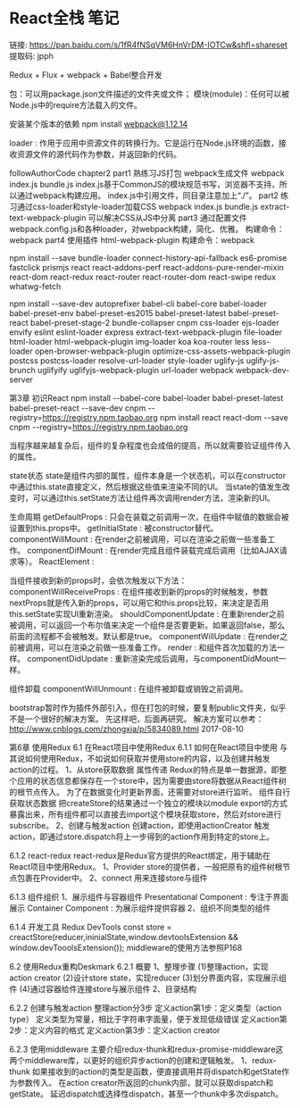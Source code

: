 # React全栈 笔记

链接: https://pan.baidu.com/s/1fR4fNSqVM6HnVrDM-IOTCw&shfl=shareset 提取码: jpph 

Redux + Flux + webpack + Babel整合开发

包：可以用package.json文件描述的文件夹或文件；
模块(module)：任何可以被Node.js中的require方法载入的文件。

安装某个版本的依赖
npm install webpack@1.12.14

loader : 作用于应用中资源文件的转换行为。它是运行在Node.js环境的函数，接收资源文件的源代码作为参数，并返回新的代码。



followAuthorCode
    chapter2
        part1
            熟练习JS打包
            webpack生成文件 webpack index.js bundle.js
            index.js基于CommonJS的模块规范书写，浏览器不支持，所以通过webpack构建应用。
            index.js中引用文件，同目录注意加上“./”。
        part2
            练习通过css-loader和style-loader加载CSS
            webpack index.js bundle.js
            extract-text-webpack-plugin 可以解决CSS从JS中分离
        part3
            通过配置文件webpack.config.js和各种loader，对webpack构建，简化、优雅。
            构建命令：webpack
        part4
            使用插件 html-webpack-plugin
            构建命令：webpack

npm install --save bundle-loader connect-history-api-fallback es6-promise fastclick prismjs react react-addons-perf react-addons-pure-render-mixin react-dom react-redux react-router react-router-dom react-swipe redux whatwg-fetch

npm install --save-dev autoprefixer babel-cli babel-core babel-loader babel-preset-env babel-preset-es2015 babel-preset-latest babel-preset-react babel-preset-stage-2 bundle-collapser cnpm css-loader ejs-loader envify eslint eslint-loader express extract-text-webpack-plugin file-loader html-loader html-webpack-plugin img-loader koa koa-router less less-loader open-browser-webpack-plugin optimize-css-assets-webpack-plugin postcss postcss-loader resolve-url-loader style-loader uglify-js uglify-js-brunch uglifyify uglifyjs-webpack-plugin url-loader webpack webpack-dev-server


第3章 初识React
    npm install --babel-core babel-loader babel-preset-latest babel-preset-react --save-dev cnpm --registry=https://registry.npm.taobao.org
    npm install react react-dom --save cnpm --registry=https://registry.npm.taobao.org

当程序越来越复杂后，组件的复杂程度也会成倍的提高，所以就需要验证组件传入的属性。

state状态
    state是组件内部的属性，组件本身是一个状态机，可以在constructor中通过this.state直接定义，然后根据这些值来渲染不同的UI。
    当state的值发生改变时，可以通过this.setState方法让组件再次调用render方法，渲染新的UI。


生命周期
getDefaultProps : 只会在装载之前调用一次，在组件中赋值的数据会被设置到this.props中。
getInitialState : 被constructor替代。
componentWillMount : 在render之前被调用，可以在渲染之前做一些准备工作。
componentDifMount : 在render完成且组件装载完成后调用（比如AJAX请求等）。
ReactElement :

当组件接收到新的props时，会依次触发以下方法：
componentWillReceiveProps : 在组件接收到新的props的时候触发，参数nextProps就是传入新的props，可以用它和this.props比较，来决定是否用this.setState实现UI重新渲染。
shouldComponentUpdate : 在重新render之前被调用，可以返回一个布尔值来决定一个组件是否要更新。如果返回false，那么前面的流程都不会被触发。默认都是true。
componentWillUpdate : 在render之前被调用，可以在渲染之前做一些准备工作。
render : 和组件首次加载的方法一样。
componentDidUpdate : 重新渲染完成后调用，与componentDidMount一样。

组件卸载
componentWillUnmount : 在组件被卸载或销毁之前调用。


bootstrap暂时作为插件外部引入，但在打包的时候，要复制public文件夹，似乎不是一个很好的解决方案。
先这样吧，后面再研究。
解决方案可以参考：http://www.cnblogs.com/zhongxia/p/5834089.html
2017-08-10


第6章 使用Redux
6.1 在React项目中使用Redux
6.1.1 如何在React项目中使用
    与其说如何使用Redux，不如说如何获取并使用store的内容，以及创建并触发action的过程。
1、从store获取数据
    属性传递
        Redux的特点是单一数据源，即整个应用的状态信息都保存在一个store中，因为需要由store将数据从React组件树的根节点传入。
        为了在数据变化时更新界面，还需要对store进行监听。
    组件自行获取状态数据
        把createStore的结果通过一个独立的模块以module export的方式暴露出来，所有组件都可以直接去import这个模块获取store，然后对store进行subscribe。
2、创建与触发action
    创建action，即使用actionCreator
    触发action，即通过store.dispatch将上一步得到的action作用到特定的store上。

6.1.2 react-redux
    react-redux是Redux官方提供的React绑定，用于辅助在React项目中使用Redux。
1、Provider
    store的提供者，一般把原有的组件树根节点包裹在Provider中。
2、connect
    用来连接store与组件

6.1.3 组件组织
1、展示组件与容器组件
    Presentational Component : 专注于界面展示
    Container Component : 为展示组件提供容器
2、组织不同类型的组件

6.1.4 开发工具
    Redux DevTools
        const store = creactStore(reducer,ininialState,window.devtoolsExtension && window.devTooolsExtension());
        middleware的使用方法参照P168

6.2 使用Redux重构Deskmark
6.2.1 概要
1、整理步骤
(1)整理action，实现action creator
(2)设计store state，实现reducer
(3)划分界面内容，实现展示组件
(4)通过容器给件连接store与展示组件
2、目录结构

6.2.2 创建与触发action
整理action分3步
定义action第1步：定义类型（action type）
定义类型为常量，相比于字符串字面量，便于发现低级错误
定义action第2步：定义内容的格式
定义action第3步：定义action creator

6.2.3 使用middleware
    主要介绍redux-thunk和redux-promise-middleware这两个middleware库，以更好的组织异步action的创建和逻辑触发。
1、redux-thunk
    如果接收到的action的类型是函数，便直接调用并将dispatch和getState作为参数传入。
    在action creator所返回的chunk内部，就可以获取dispatch和getState。
    延迟dispatch或选择性dispatch，甚至一个thunk中多次dispatch。






















